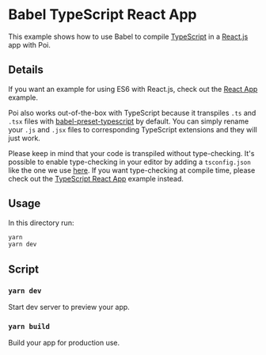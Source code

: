 # Babel TypeScript React App

This example shows how to use Babel to compile [TypeScript](http://typescriptlang.org) in a [React.js](https://reactjs.org) app with Poi.

## Details

If you want an example for using ES6 with React.js, check out the [React App](../react-app) example.

Poi also works out-of-the-box with TypeScript because it transpiles `.ts` and `.tsx` files with [babel-preset-typescript](https://babeljs.io/docs/en/babel-preset-typescript) by default. You can simply rename your `.js` and `.jsx` files to corresponding TypeScript extensions and they will just work.

Please keep in mind that your code is transpiled without type-checking. It's possible to enable type-checking in your editor by adding a `tsconfig.json` like the one we use [here](./tsconfig.json). If you want type-checking at compile time, please check out the [TypeScript React App](../typescript-react-app) example instead.

## Usage

In this directory run:

```bash
yarn
yarn dev
```

## Script

### `yarn dev`

Start dev server to preview your app.

### `yarn build`

Build your app for production use.
